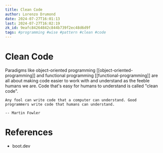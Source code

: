 ```yaml
---
title: Clean Code
author: Lorenzo Drumond
date: 2024-07-27T16:01:13
last: 2024-07-27T16:02:19
zk_id: 9eafc84264842c844b739f2ec48d6d9f
tags: #programming #wise #pattern #clean #code
---
```



# Clean Code

Paradigms like object-oriented programming [[object-oriented-programming]] and functional programming [[functional-programming]] are all about making code easier to work with and understand as the feeble humans we are. Code that's easy for humans to understand is called "clean code".

    Any fool can write code that a computer can understand. Good programmers write code that humans can understand.

    -- Martin Fowler


# References

- boot.dev
